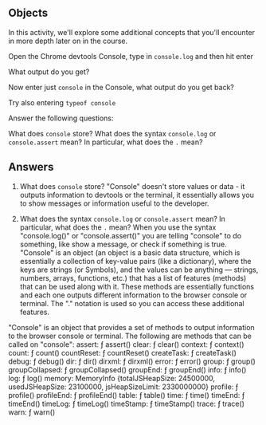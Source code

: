 ## Objects

In this activity, we'll explore some additional concepts that you'll encounter in more depth later on in the course.

Open the Chrome devtools Console, type in `console.log` and then hit enter

What output do you get?

Now enter just `console` in the Console, what output do you get back?

Try also entering `typeof console`

Answer the following questions:

What does `console` store?
What does the syntax `console.log` or `console.assert` mean? In particular, what does the `.` mean?

## Answers

1. What does `console` store?
   "Console" doesn't store values or data - it outputs information to devtools or the terminal, it essentially allows you to show messages or information useful to the developer.

2. What does the syntax `console.log` or `console.assert` mean? In particular, what does the `.` mean?
   When you use the syntax "console.log()" or "console.assert()" you are telling "console" to do something, like show a message, or check if something is true. "Console" is an object (an object is a basic data structure, which is essentially a collection of key-value pairs (like a dictionary), where the keys are strings (or Symbols), and the values can be anything — strings, numbers, arrays, functions, etc.) that has a list of features (methods) that can be used along with it. These methods are essentially functions and each one outputs different information to the browser console or terminal. The "." notation is used so you can access these additional features.

"Console" is an object that provides a set of methods to output information to the browser console or terminal. The following are methods that can be called on "console":
assert: ƒ assert()
clear: ƒ clear()
context: ƒ context()
count: ƒ count()
countReset: ƒ countReset()
createTask: ƒ createTask()
debug: ƒ debug()
dir: ƒ dir()
dirxml: ƒ dirxml()
error: ƒ error()
group: ƒ group()
groupCollapsed: ƒ groupCollapsed()
groupEnd: ƒ groupEnd()
info: ƒ info()
log: ƒ log()
memory: MemoryInfo {totalJSHeapSize: 24500000, usedJSHeapSize: 23100000, jsHeapSizeLimit: 2330000000}
profile: ƒ profile()
profileEnd: ƒ profileEnd()
table: ƒ table()
time: ƒ time()
timeEnd: ƒ timeEnd()
timeLog: ƒ timeLog()
timeStamp: ƒ timeStamp()
trace: ƒ trace()
warn: ƒ warn()
